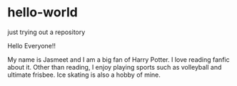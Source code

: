 # hello-world
just trying out a repository

Hello Everyone!!

My name is Jasmeet and I am a big fan of Harry Potter. I love reading fanfic about it. Other than reading, I enjoy playing sports such as volleyball and ultimate frisbee. Ice skating is also a hobby of mine.
